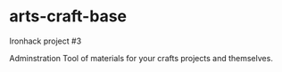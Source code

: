 # arts-craft-base
Ironhack project #3

Adminstration Tool of materials for your crafts projects and themselves.
